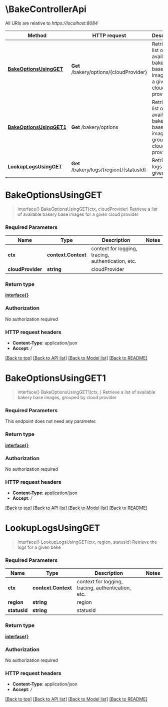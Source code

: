 # \BakeControllerApi

All URIs are relative to *https://localhost:8084*

Method | HTTP request | Description
------------- | ------------- | -------------
[**BakeOptionsUsingGET**](BakeControllerApi.md#BakeOptionsUsingGET) | **Get** /bakery/options/{cloudProvider} | Retrieve a list of available bakery base images for a given cloud provider
[**BakeOptionsUsingGET1**](BakeControllerApi.md#BakeOptionsUsingGET1) | **Get** /bakery/options | Retrieve a list of available bakery base images, grouped by cloud provider
[**LookupLogsUsingGET**](BakeControllerApi.md#LookupLogsUsingGET) | **Get** /bakery/logs/{region}/{statusId} | Retrieve the logs for a given bake


# **BakeOptionsUsingGET**
> interface{} BakeOptionsUsingGET(ctx, cloudProvider)
Retrieve a list of available bakery base images for a given cloud provider

### Required Parameters

Name | Type | Description  | Notes
------------- | ------------- | ------------- | -------------
 **ctx** | **context.Context** | context for logging, tracing, authentication, etc.
  **cloudProvider** | **string**| cloudProvider | 

### Return type

[**interface{}**](interface{}.md)

### Authorization

No authorization required

### HTTP request headers

 - **Content-Type**: application/json
 - **Accept**: */*

[[Back to top]](#) [[Back to API list]](../README.md#documentation-for-api-endpoints) [[Back to Model list]](../README.md#documentation-for-models) [[Back to README]](../README.md)

# **BakeOptionsUsingGET1**
> interface{} BakeOptionsUsingGET1(ctx, )
Retrieve a list of available bakery base images, grouped by cloud provider

### Required Parameters
This endpoint does not need any parameter.

### Return type

[**interface{}**](interface{}.md)

### Authorization

No authorization required

### HTTP request headers

 - **Content-Type**: application/json
 - **Accept**: */*

[[Back to top]](#) [[Back to API list]](../README.md#documentation-for-api-endpoints) [[Back to Model list]](../README.md#documentation-for-models) [[Back to README]](../README.md)

# **LookupLogsUsingGET**
> interface{} LookupLogsUsingGET(ctx, region, statusId)
Retrieve the logs for a given bake

### Required Parameters

Name | Type | Description  | Notes
------------- | ------------- | ------------- | -------------
 **ctx** | **context.Context** | context for logging, tracing, authentication, etc.
  **region** | **string**| region | 
  **statusId** | **string**| statusId | 

### Return type

[**interface{}**](interface{}.md)

### Authorization

No authorization required

### HTTP request headers

 - **Content-Type**: application/json
 - **Accept**: */*

[[Back to top]](#) [[Back to API list]](../README.md#documentation-for-api-endpoints) [[Back to Model list]](../README.md#documentation-for-models) [[Back to README]](../README.md)

